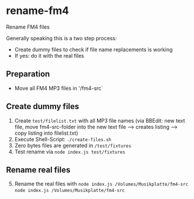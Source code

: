 # rename-fm4
Rename FM4 files 

Generally speaking this is a two step process:
- Create dummy files to check if file name replacements is working
- If yes: do it with the real files

## Preparation

- Move all FM4 MP3 files in '/fm4-src`

## Create dummy files

1. Create `test/filelist.txt` with all MP3 file names (via BBEdit: new text file, move fm4-src-folder into the new text file --> creates listing --> copy listing into filelist.txt)
2. Execute Shell-Script: `./create-files.sh`
3. Zero bytes files are generated in `/test/fixtures`
4. Test rename via `node index.js test/fixtures`

## Rename real files

5. Rename the real files with `node index.js /Volumes/Musikplatte/fm4-src`
   `node index.js /Volumes/Musikplatte/fm4-src`
